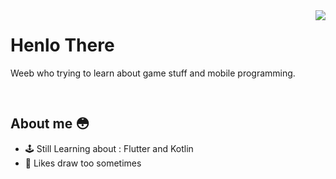 <img align='right' src="https://lanyard.cnrad.dev/api/302122399409766401">

# Henlo There 
Weeb who trying to learn about game stuff and mobile programming.

&nbsp;
&nbsp;
&nbsp;

## About me 😳

- 🕹 Still Learning about : Flutter and Kotlin
- 🎨 Likes draw too sometimes

